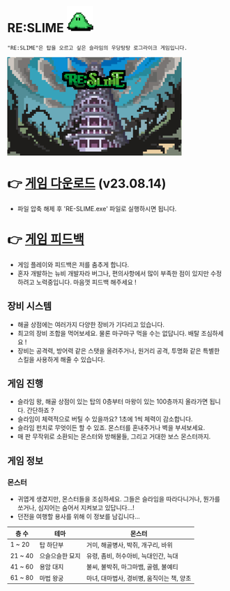 # **RE:SLIME** <img src="./slime.gif" width="60" height="60">
 `"RE:SLIME"은 탑을 오르고 싶은 슬라임의 우당탕탕 로그라이크 게임입니다.`

 <img src="./title.png" width="400" height="225">


 # 👉 [게임 다운로드](https://drive.google.com/drive/folders/1GlMkwE-vH56ZygiUaKQ44f1GGHqLGWK5?usp=sharing) (v23.08.14)
- 파일 압축 해제 후 'RE-SLIME.exe' 파일로 실행하시면 됩니다.

# 👉 [게임 피드백](https://docs.google.com/forms/d/1rpwRQ28UtLBdLxTIu_FuOAB2LlZWLX3MlIbZxzw4j6w/edit)
- 게임 플레이와 피드백은 저를 춤추게 합니다.
- 혼자 개발하는 뉴비 개발자라 버그나, 편의사항에서 많이 부족한 점이 있지만 수정하려고 노력중입니다. 마음껏 피드백 해주세요 !

## 장비 시스템
- 해골 상점에는 여러가지 다양한 장비가 기다리고 있습니다.
- 최고의 장비 조합을 먹어보세요. 물론 마구마구 먹을 수는 없답니다. 배탈 조심하세요 !
- 장비는 공격력, 방어력 같은 스탯을 올려주거나, 원거리 공격, 투명화 같은 특별한 스킬을 사용하게 해줄 수 있습니다.

## 게임 진행
- 슬라임 왕, 해골 상점이 있는 탑의 0층부터 마왕이 있는 100층까지 올라가면 됩니다. 간단하죠 ?
- 슬라임이 체력적으로 버틸 수 있을까요? 1초에 1씩 체력이 감소합니다.
- 슬라임 펀치로 무엇이든 할 수 있죠. 몬스터를 혼내주거나 벽을 부셔보세요.
- 매 판 무작위로 소환되는 몬스터와 방해물들, 그리고 거대한 보스 몬스터까지.

## 게임 정보
### 몬스터
- 귀엽게 생겼지만, 몬스터들을 조심하세요. 그들은 슬라임을 따라다니거나, 뭔가를 쏘거나, 심지어는 숨어서 지켜보고 있답니다...!
- 던전을 여행할 용사를 위해 이 정보를 남깁니다...

| 층 수 | 테마 | 몬스터|
|--|--|--|
| 1 ~ 20 | 탑 하단부 | 거미, 해골병사, 박쥐, 개구리, 바위 |
| 21 ~ 40 | 으슬으슬한 묘지 | 유령, 좀비, 허수아비, 늑대인간, 늑대 |
| 41 ~ 60 | 용암 대지 | 불씨, 불박쥐, 마그마뱀, 골렘, 불예티
| 61 ~ 80 | 마법 왕궁 | 마녀, 대마법사, 경비병, 움직이는 책, 양초
